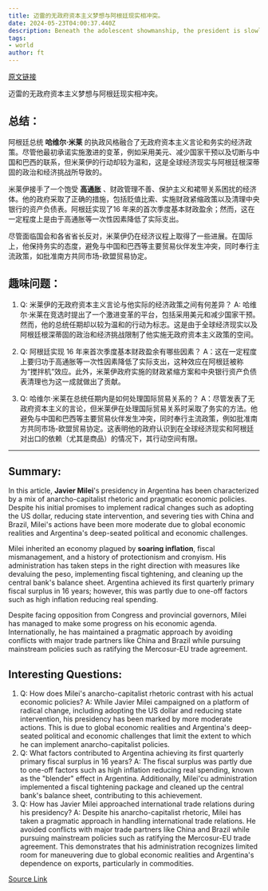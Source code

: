 ```yaml
---
title: 迈雷的无政府资本主义梦想与阿根廷现实相冲突。
date: 2024-05-23T04:00:37.440Z
description: Beneath the adolescent showmanship, the president is slowly pursuing orthodox reform
tags: 
- world
author: ft
---
```


[原文链接](https://ft.com/content/77b909fe-b4f4-491b-983e-9ce89989291b)

迈雷的无政府资本主义梦想与阿根廷现实相冲突。

## 总结：
阿根廷总统 **哈维尔·米莱** 的执政风格融合了无政府资本主义言论和务实的经济政策。尽管他最初承诺实施激进的变革，例如采用美元、减少国家干预以及切断与中国和巴西的联系，但米莱伊的行动却较为温和，这是全球经济现实与阿根廷根深蒂固的政治和经济挑战所导致的。

米莱伊接手了一个饱受 **高通胀** 、财政管理不善、保护主义和裙带关系困扰的经济体。他的政府采取了正确的措施，包括贬值比索、实施财政紧缩政策以及清理中央银行的资产负债表。阿根廷实现了16 年来的首次季度基本财政盈余；然而，这在一定程度上是由于高通胀等一次性因素降低了实际支出。

尽管面临国会和各省省长反对，米莱伊仍在经济议程上取得了一些进展。在国际上，他保持务实的态度，避免与中国和巴西等主要贸易伙伴发生冲突，同时奉行主流政策，如批准南方共同市场-欧盟贸易协定。

## 趣味问题：

1. Q: 米莱伊的无政府资本主义言论与他实际的经济政策之间有何差异？
   A: 哈维尔·米莱在竞选时提出了一个激进变革的平台，包括采用美元和减少国家干预。然而，他的总统任期却以较为温和的行动为标志。这是由于全球经济现实以及阿根廷根深蒂固的政治和经济挑战限制了他实施无政府资本主义政策的空间。

2. Q: 阿根廷实现 16 年来首次季度基本财政盈余有哪些因素？
   A：这在一定程度上要归功于高通胀等一次性因素降低了实际支出，这种效应在阿根廷被称为“搅拌机”效应。此外，米莱伊政府实施的财政紧缩方案和中央银行资产负债表清理也为这一成就做出了贡献。

3. Q: 哈维尔·米莱在总统任期内是如何处理国际贸易关系的？
   A：尽管发表了无政府资本主义的言论，但米莱伊在处理国际贸易关系时采取了务实的方法。他避免与中国和巴西等主要贸易伙伴发生冲突，同时奉行主流政策，例如批准南方共同市场-欧盟贸易协定。这表明他的政府认识到在全球经济现实和阿根廷对出口的依赖（尤其是商品）的情况下，其行动空间有限。

---

## Summary:
In this article, **Javier Milei**'s presidency in Argentina has been characterized by a mix of anarcho-capitalist rhetoric and pragmatic economic policies. Despite his initial promises to implement radical changes such as adopting the US dollar, reducing state intervention, and severing ties with China and Brazil, Milei's actions have been more moderate due to global economic realities and Argentina's deep-seated political and economic challenges.

Milei inherited an economy plagued by **soaring inflation**, fiscal mismanagement, and a history of protectionism and cronyism. His administration has taken steps in the right direction with measures like devaluing the peso, implementing fiscal tightening, and cleaning up the central bank's balance sheet. Argentina achieved its first quarterly primary fiscal surplus in 16 years; however, this was partly due to one-off factors such as high inflation reducing real spending.

Despite facing opposition from Congress and provincial governors, Milei has managed to make some progress on his economic agenda. Internationally, he has maintained a pragmatic approach by avoiding conflicts with major trade partners like China and Brazil while pursuing mainstream policies such as ratifying the Mercosur-EU trade agreement.

## Interesting Questions:
1. Q: How does Milei's anarcho-capitalist rhetoric contrast with his actual economic policies? 
   A: While Javier Milei campaigned on a platform of radical change, including adopting the US dollar and reducing state intervention, his presidency has been marked by more moderate actions. This is due to global economic realities and Argentina's deep-seated political and economic challenges that limit the extent to which he can implement anarcho-capitalist policies.
2. Q: What factors contributed to Argentina achieving its first quarterly primary fiscal surplus in 16 years?
   A: The fiscal surplus was partly due to one-off factors such as high inflation reducing real spending, known as the "blender" effect in Argentina. Additionally, Milei'cu administration implemented a fiscal tightening package and cleaned up the central bank's balance sheet, contributing to this achievement.
3. Q: How has Javier Milei approached international trade relations during his presidency?
   A: Despite his anarcho-capitalist rhetoric, Milei has taken a pragmatic approach in handling international trade relations. He avoided conflicts with major trade partners like China and Brazil while pursuing mainstream policies such as ratifying the Mercosur-EU trade agreement. This demonstrates that his administration recognizes limited room for maneuvering due to global economic realities and Argentina's dependence on exports, particularly in commodities.

[Source Link](https://ft.com/content/77b909fe-b4f4-491b-983e-9ce89989291b)

